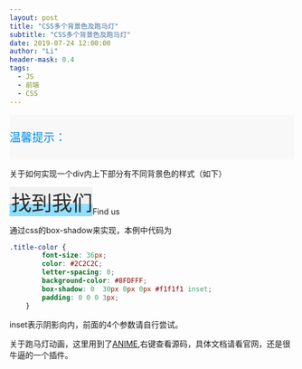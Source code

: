 ```yaml
---
layout: post
title: "CSS多个背景色及跑马灯"
subtitle: "CSS多个背景色及跑马灯"
date: 2019-07-24 12:00:00
author: "Li"
header-mask: 0.4
tags:
  - JS
  - 前端
  - CSS
---
```


<script src="../js/anime.min.js"></script>

<div class="row-wrap" style="background-color: #F8F8F8">
        <div class="text-wrap">
            <div></div>
            <p style="">温馨提示：</p>
            <div class="text-roll">
                <div class="boxes">
                    <div class="box"><bdo dir="ltr">温馨提示哈哈哈哈哈哈哈哈哈哈哈哈哈哈哈哈哈。
                        </bdo>
                    </div>
                    <div class="box"></div>
                </div>
            </div>
        </div>
</div>


关于如何实现一个div内上下部分有不同背景色的样式（如下）

<div class="service-title">
 <div class="title-color">
                    找到我们
</div>
<span>Find us</span>
</div>
<style>
    .row-wrap {
        width: 100%;
        background-color: #FFF;
    }
    .text-wrap {
        width: 900px;
        height: 80px;
        position: relative;
        margin: auto;
        display: flex;
        justify-content: flex-start;
        align-items: center;
        font-size: 20px;
        color: #008CE0;
        letter-spacing: 0;
        text-align: justify;
        text-align: center;
    }
    .text-roll {
        width: 750px;
        height: 80px;
        position: relative;
        overflow: hidden;
        line-height: 80px;
    }
    .box {
        font-size: 20px;
        color: #008CE0;
        letter-spacing: 0;
        text-align: justify;
        width: 900px;
        height: 50px;
        position: absolute;
        text-align: center;
    }
    .boxes {
        position: relative;
        left: -900px;
    }
    .service-title {
        position: relative;
        display: flex;
        flex-direction: row;
        justify-content: flex-start;
        align-items: flex-end;
    }
    .title-color {
        font-size: 36px;
        color: #2C2C2C;
        letter-spacing: 0;
        background-color: #8FDFFF;
        box-shadow: 0  30px 0px 0px #f1f1f1 inset;
        padding: 0 0 0 3px;
    }
    .our-service .service-title span {
        font-size: 18px;
        color: #888B8D;
        letter-spacing: 0;
    }
</style>
<script>
    xTrans = [];
    anime.set('.box', {
        translateX: function (el, i, l) {
            xTrans[i] = { x: i * 900 };
            return i * 900;
        },
    });
    anime({
        targets: xTrans,
        direction: 'reverse',
        duration: 18000, //走一周持续时间
        easing: 'linear',
        x: "+=2400",
        loop: true,
        update: function (anim) {
            anime.set('.box', {
                translateX: function (el, i, l) {
                    return xTrans[i].x % 1800
                }
            });
        }
    })
</script>


通过css的box-shadow来实现，本例中代码为
```css
.title-color {
        font-size: 36px;
        color: #2C2C2C;
        letter-spacing: 0;
        background-color: #8FDFFF;
        box-shadow: 0  30px 0px 0px #f1f1f1 inset;
        padding: 0 0 0 3px;
    }
```
inset表示阴影向内，前面的4个参数请自行尝试。

关于跑马灯动画，这里用到了[ANIME](https://animejs.com/),右键查看源码，具体文档请看官网，还是很牛逼的一个插件。